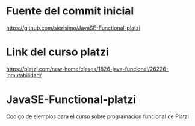 # Fuente del commit inicial
https://github.com/sierisimo/JavaSE-Functional-platzi

# Link del curso platzi
https://platzi.com/new-home/clases/1826-java-funcional/26226-inmutabilidad/

# JavaSE-Functional-platzi
Codigo de ejemplos para el curso sobre programacion funcional de Platzi
